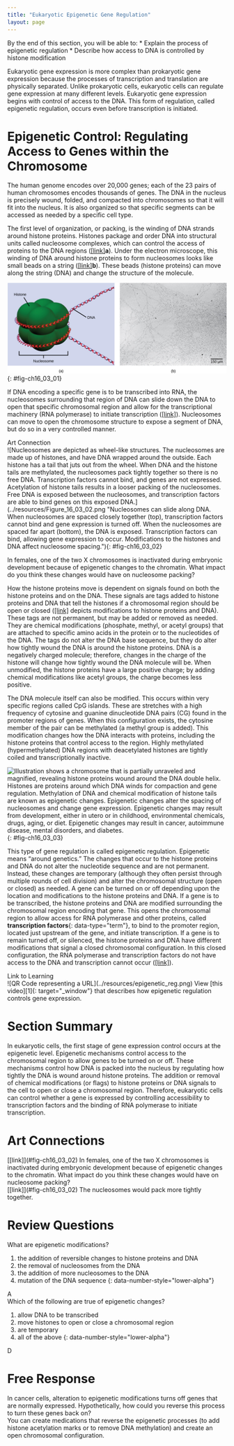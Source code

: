 ```yaml
---
title: "Eukaryotic Epigenetic Gene Regulation"
layout: page
---
```



<div data-type="abstract" markdown="1">
By the end of this section, you will be able to:
* Explain the process of epigenetic regulation
* Describe how access to DNA is controlled by histone modification

</div>

Eukaryotic gene expression is more complex than prokaryotic gene expression because the processes of transcription and translation are physically separated. Unlike prokaryotic cells, eukaryotic cells can regulate gene expression at many different levels. Eukaryotic gene expression begins with control of access to the DNA. This form of regulation, called epigenetic regulation, occurs even before transcription is initiated.

# Epigenetic Control: Regulating Access to Genes within the Chromosome

The human genome encodes over 20,000 genes; each of the 23 pairs of human chromosomes encodes thousands of genes. The DNA in the nucleus is precisely wound, folded, and compacted into chromosomes so that it will fit into the nucleus. It is also organized so that specific segments can be accessed as needed by a specific cell type.

The first level of organization, or packing, is the winding of DNA strands around histone proteins. Histones package and order DNA into structural units called nucleosome complexes, which can control the access of proteins to the DNA regions ([\[link\]](#fig-ch16_03_01)**a**). Under the electron microscope, this winding of DNA around histone proteins to form nucleosomes looks like small beads on a string ([\[link\]](#fig-ch16_03_01)**b**). These beads (histone proteins) can move along the string (DNA) and change the structure of the molecule.

![Part A depicts a nucleosome composed of spherical histone proteins that are fused together. A double-stranded DNA helix wraps around the nucleosome twice. Free DNA extends from either end of the nucleosome.  Part B is an electron micrograph of DNA that is associated with nucleosomes. Each nucleosome looks like a bead. The beads are connected together by free DNA. Nine beads strung together is approximately 150 nm across.](../resources/Figure_16_03_01ab.jpg "DNA is folded around histone proteins to create (a) nucleosome complexes. These nucleosomes control the access of proteins to the underlying DNA. When viewed through an electron microscope (b), the nucleosomes look like beads on a string. (credit &#x201C;micrograph&#x201D;: modification of work by Chris Woodcock)"){: #fig-ch16_03_01}

If DNA encoding a specific gene is to be transcribed into RNA, the nucleosomes surrounding that region of DNA can slide down the DNA to open that specific chromosomal region and allow for the transcriptional machinery (RNA polymerase) to initiate transcription ([\[link\]](#fig-ch16_03_02)). Nucleosomes can move to open the chromosome structure to expose a segment of DNA, but do so in a very controlled manner.

<div data-type="note" class="art-connection" data-label="" markdown="1">
<div data-type="title">
Art Connection
</div>
![Nucleosomes are depicted as wheel-like structures. The nucleosomes are made up of histones, and have DNA wrapped around the outside. Each histone has a tail that juts out from the wheel. When DNA and the histone tails are methylated, the nucleosomes pack tightly together so there is no free DNA. Transcription factors cannot bind, and genes are not expressed. Acetylation of histone tails results in a looser packing of the nucleosomes. Free DNA is exposed between the nucleosomes, and transcription factors are able to bind genes on this exposed DNA.](../resources/Figure_16_03_02.png "Nucleosomes can slide along DNA. When nucleosomes are spaced closely together (top), transcription factors cannot bind and gene expression is turned off. When the nucleosomes are spaced far apart (bottom), the DNA is exposed. Transcription factors can bind, allowing gene expression to occur. Modifications to the histones and DNA affect nucleosome spacing."){: #fig-ch16_03_02}



In females, one of the two X chromosomes is inactivated during embryonic development because of epigenetic changes to the chromatin. What impact do you think these changes would have on nucleosome packing?

<!-- <link window="new"  target-id="fig-ch16_03_02" document=""/> The nucleosomes would pack more tightly together. -->

</div>

How the histone proteins move is dependent on signals found on both the histone proteins and on the DNA. These signals are tags added to histone proteins and DNA that tell the histones if a chromosomal region should be open or closed ([\[link\]](#fig-ch16_03_03) depicts modifications to histone proteins and DNA). These tags are not permanent, but may be added or removed as needed. They are chemical modifications (phosphate, methyl, or acetyl groups) that are attached to specific amino acids in the protein or to the nucleotides of the DNA. The tags do not alter the DNA base sequence, but they do alter how tightly wound the DNA is around the histone proteins. DNA is a negatively charged molecule; therefore, changes in the charge of the histone will change how tightly wound the DNA molecule will be. When unmodified, the histone proteins have a large positive charge; by adding chemical modifications like acetyl groups, the charge becomes less positive.

The DNA molecule itself can also be modified. This occurs within very specific regions called CpG islands. These are stretches with a high frequency of cytosine and guanine dinucleotide DNA pairs (CG) found in the promoter regions of genes. When this configuration exists, the cytosine member of the pair can be methylated (a methyl group is added). This modification changes how the DNA interacts with proteins, including the histone proteins that control access to the region. Highly methylated (hypermethylated) DNA regions with deacetylated histones are tightly coiled and transcriptionally inactive.

 ![Illustration shows a chromosome that is partially unraveled and magnified, revealing histone proteins wound around the DNA double helix. Histones are proteins around which DNA winds for compaction and gene regulation. Methylation of DNA and chemical modification of histone tails are known as epigenetic changes. Epigenetic changes alter the spacing of nucleosomes and change gene expression. Epigenetic changes may result from development, either in utero or in childhood, environmental chemicals, drugs, aging, or diet. Epigenetic changes may result in cancer, autoimmune disease, mental disorders, and diabetes.](../resources/Figure_16_03_03.jpg "Histone proteins and DNA nucleotides can be modified chemically. Modifications affect nucleosome spacing and gene expression. (credit: modification of work by NIH)"){: #fig-ch16_03_03}

This type of gene regulation is called epigenetic regulation. Epigenetic means “around genetics.” The changes that occur to the histone proteins and DNA do not alter the nucleotide sequence and are not permanent. Instead, these changes are temporary (although they often persist through multiple rounds of cell division) and alter the chromosomal structure (open or closed) as needed. A gene can be turned on or off depending upon the location and modifications to the histone proteins and DNA. If a gene is to be transcribed, the histone proteins and DNA are modified surrounding the chromosomal region encoding that gene. This opens the chromosomal region to allow access for RNA polymerase and other proteins, called **transcription factors**{: data-type="term"}, to bind to the promoter region, located just upstream of the gene, and initiate transcription. If a gene is to remain turned off, or silenced, the histone proteins and DNA have different modifications that signal a closed chromosomal configuration. In this closed configuration, the RNA polymerase and transcription factors do not have access to the DNA and transcription cannot occur ([\[link\]](#fig-ch16_03_02)).

<div data-type="note" class="interactive" data-label="" markdown="1">
<div data-type="title">
Link to Learning
</div>
<span data-type="media" data-alt="QR Code representing a URL"> ![QR Code representing a URL](../resources/epigenetic_reg.png) </span>
View [this video][1]{: target="_window"} that describes how epigenetic regulation controls gene expression.

</div>

# Section Summary

In eukaryotic cells, the first stage of gene expression control occurs at the epigenetic level. Epigenetic mechanisms control access to the chromosomal region to allow genes to be turned on or off. These mechanisms control how DNA is packed into the nucleus by regulating how tightly the DNA is wound around histone proteins. The addition or removal of chemical modifications (or flags) to histone proteins or DNA signals to the cell to open or close a chromosomal region. Therefore, eukaryotic cells can control whether a gene is expressed by controlling accessibility to transcription factors and the binding of RNA polymerase to initiate transcription.

# Art Connections

<div data-type="exercise">
<div data-type="problem" markdown="1">
[[link]](#fig-ch16_03_02) In females, one of the two X chromosomes is inactivated during embryonic development because of epigenetic changes to the chromatin. What impact do you think these changes would have on nucleosome packing?

</div>
<div data-type="solution" markdown="1">
[[link]](#fig-ch16_03_02) The nucleosomes would pack more tightly together.

</div>
</div>

# Review Questions

<div data-type="exercise">
<div data-type="problem" markdown="1">
What are epigenetic modifications?

1.  the addition of reversible changes to histone proteins and DNA
2.  the removal of nucleosomes from the DNA
3.  the addition of more nucleosomes to the DNA
4.  mutation of the DNA sequence
{: data-number-style="lower-alpha"}

</div>
<div data-type="solution" markdown="1">
A

</div>
</div>

<div data-type="exercise">
<div data-type="problem" markdown="1">
Which of the following are true of epigenetic changes?

1.  allow DNA to be transcribed
2.  move histones to open or close a chromosomal region
3.  are temporary
4.  all of the above
{: data-number-style="lower-alpha"}

</div>
<div data-type="solution" markdown="1">
D

</div>
</div>

# Free Response

<div data-type="exercise">
<div data-type="problem" markdown="1">
In cancer cells, alteration to epigenetic modifications turns off genes that are normally expressed. Hypothetically, how could you reverse this process to turn these genes back on?

</div>
<div data-type="solution" markdown="1">
You can create medications that reverse the epigenetic processes (to add histone acetylation marks or to remove DNA methylation) and create an open chromosomal configuration.

</div>
</div>



[1]: http://openstaxcollege.org/l/epigenetic_reg
